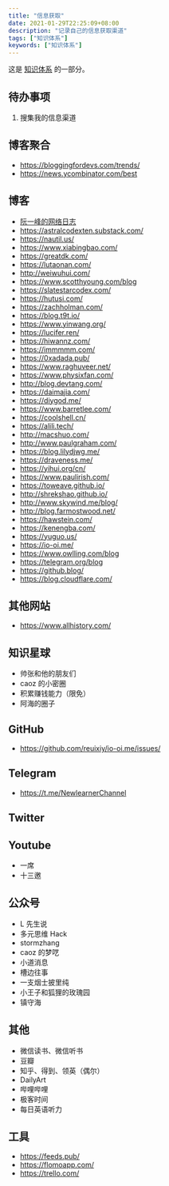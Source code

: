```yaml
---
title: "信息获取"
date: 2021-01-29T22:25:09+08:00
description: "记录自己的信息获取渠道"
tags: ["知识体系"]
keywords: ["知识体系"]
---
```


这是 [知识体系](/tags/知识体系/) 的一部分。

## 待办事项

1. 搜集我的信息渠道

## 博客聚合

- <https://bloggingfordevs.com/trends/>
- <https://news.ycombinator.com/best>

## 博客

- [阮一峰的网络日志](http://www.ruanyifeng.com/blog/)
- <https://astralcodexten.substack.com/>
- <https://nautil.us/>
- <https://www.xiabingbao.com/>
- <https://greatdk.com/>
- <https://lutaonan.com/>
- <http://weiwuhui.com/>
- <https://www.scotthyoung.com/blog>
- <https://slatestarcodex.com/>
- <https://hutusi.com/>
- <https://zachholman.com/>
- <https://blog.t9t.io/>
- <https://www.yinwang.org/>
- <https://lucifer.ren/>
- <https://hiwannz.com/>
- <https://immmmm.com/>
- <https://0xadada.pub/>
- <https://www.raghuveer.net/>
- <https://www.physixfan.com/>
- <http://blog.devtang.com/>
- <https://daimajia.com/>
- <https://diygod.me/>
- <https://www.barretlee.com/>
- <https://coolshell.cn/>
- <https://alili.tech/>
- <http://macshuo.com/>
- <http://www.paulgraham.com/>
- <https://blog.lilydjwg.me/>
- <https://draveness.me/>
- <https://yihui.org/cn/>
- <https://www.paulirish.com/>
- <https://toweave.github.io/>
- <http://shrekshao.github.io/>
- <http://www.skywind.me/blog/>
- <http://blog.farmostwood.net/>
- <https://hawstein.com/>
- <https://kenengba.com/>
- <https://yuguo.us/>
- <https://io-oi.me/>
- <https://www.owlling.com/blog>
- <https://telegram.org/blog>
- <https://github.blog/>
- <https://blog.cloudflare.com/>

## 其他网站

- <https://www.allhistory.com/>

## 知识星球

- 帅张和他的朋友们
- caoz 的小密圈
- 积累赚钱能力（限免）
- 阿海的圈子

## GitHub

- <https://github.com/reuixiy/io-oi.me/issues/>

## Telegram

- <https://t.me/NewlearnerChannel>

## Twitter

## Youtube

- 一席
- 十三邀

## 公众号

- L 先生说
- 多元思维 Hack
- stormzhang
- caoz 的梦呓
- 小道消息
- 槽边往事
- 一支烟士披里纯
- 小王子和狐狸的玫瑰园
- 镇守海

## 其他

- 微信读书、微信听书
- 豆瓣
- 知乎、得到、领英（偶尔）
- DailyArt
- 哔哩哔哩
- 极客时间
- 每日英语听力

## 工具

- <https://feeds.pub/>
- <https://flomoapp.com/>
- <https://trello.com/>
